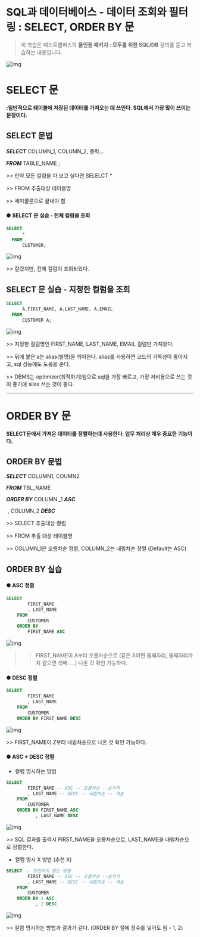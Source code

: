 # SQL과 데이터베이스 - 데이터 조회와 필터링 : SELECT, ORDER BY 문

>  이 학습은 패스트캠퍼스의 **올인원 패키지 : 모두를 위한 SQL/DB** 강의를 듣고 복습하는 내용입니다.

![img](assets/md-images/image.png)





# SELECT 문

**:일반적으로 테이블에 저장된 데이터를 가져오는 데 쓰인다. SQL에서 가장 많이 쓰이는 문장이다.**







## SELECT 문법

***SELECT*** COLUMN_1, COLUMN_2, 중략...

***FROM*** TABLE_NAME ;



\>> 만약 모든 컬럼을 다 보고 싶다면 SELELCT *

\>> FROM 추출대상 테이블명

\>> 세미콜론으로 끝내야 함





#### ● SELECT 문 실습 - 전체 컬럼을 조회

```SQL
SELECT
	  *
  FROM
      CUSTOMER;
```

![img](assets/md-images/image-16456048308942.png)

\>> 잘렸지만, 전체 컬럼이 조회되었다.





## SELECT 문 실습 - 지정한 컬럼을 조회

```SQL
SELECT
	  A.FIRST_NAME, A.LAST_NAME, A.EMAIL
  FROM
  	  CUSTOMER A;
```

![img](assets/md-images/image-16456048392124.png)

\>> 지정한 컬럼명인 FIRST_NAME, LAST_NAME, EMAIL 컬럼만 가져왔다.

\>> 뒤에 붙은 a는 alias(별명)을 의미한다. alias를 사용하면 코드의 가독성이 좋아지고, sql 성능에도 도움을 준다.

\>> DBMS는 optimizer(최적화기)임으로 sql을 가장 빠르고, 가장 저비용으로 쓰는 것이 좋기에 alias 쓰는 것이 좋다.

---





# ORDER BY 문

 **SELECT문에서 가져온 데이터를 정렬하는데 사용한다. 업무 처리상 매우 중요한 기능이다.**





## ORDER BY 문법

***SELECT*** COLUMN1, COUMN2

***FROM*** TBL_NAME

***ORDER BY*** COLUMN _1 ***ASC***

​                  , COLUMN_2 ***DESC***

\>> SELECT 추출대상 컬럼

\>> FROM 추출 대상 테이블명

\>> COLUMN_1은 오름차순 정렬, COLUMN_2는 내림차순 정렬 (Default는 ASC)





## ORDER BY 실습 
#### ● ASC 정렬
```SQL
SELECT 
		FIRST_NAME
		, LAST_NAME 
	FROM 
		CUSTOMER 
	ORDER BY 
		FIRST_NAME ASC
```

![img](assets/md-images/image-16456048427086.png)



>> FIRST_NAME이 A부터 오름차순으로 (같은 A이면 둘째자리, 둘째자리까지 같으면 셋째 ....) 나온 것 확인 가능하다.





#### ● DESC 정렬

```SQL
SELECT
		FIRST_NAME
		, LAST_NAME
	FROM
		CUSTOMER
	ORDER BY FIRST_NAME DESC
```

![img](assets/md-images/image-16456048451928.png)



\>> FIRST_NAME이 Z부터 내림차순으로 나온 것 확인 가능하다.





#### ● ASC + DESC 정렬
  - 컬럼 명시하는 방법

```sql
SELECT
		FIRST_NAME -- ASC -- 오름차순 --순차적
		, LAST_NAME -- DESC -- 내림차순 -- 역순
	FROM
		CUSTOMER
	ORDER BY FIRST_NAME ASC
		   , LAST_NAME DESC 
```

![img](assets/md-images/image-164560484779610.png)



\>> SQL 결과를 출력시 FIRST_NAME을 오름차순으로, LAST_NAME을 내림차순으로 정렬한다.

- 컬럼 명시 X 방법 (추천 X)

```SQL
SELECT -- 추천하지 않는 방법
		FIRST_NAME -- ASC -- 오름차순 --순차적
		, LAST_NAME -- DESC -- 내림차순 -- 역순
	FROM
		CUSTOMER
	ORDER BY 1 ASC
		   , 2 DESC 
```

![img](assets/md-images/image-164560484992212.png)



\>> 컬럼 명시하는 방법과 결과가 같다. (ORDER BY 절에 정수를 넣어도 됨 - 1, 2)


